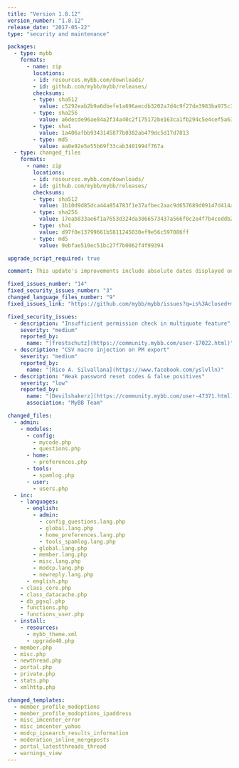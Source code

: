 ```yaml
---
title: "Version 1.8.12"
version_number: "1.8.12"
release_date: "2017-05-22"
type: "security and maintenance"

packages:
  - type: mybb
    formats:
      - name: zip
        locations:
        - id: resources.mybb.com/downloads/
        - id: github.com/mybb/mybb/releases/
        checksums:
        - type: sha512
          value: c5292eab2b9a6dbefe1a696aecdb3202a7d4c9f27de3983ba975c3381aaadd775537f4bd5e389eee18ee2237506a2c8e8bb60e2ec7f0f48483335c8e3a6a5ce4
        - type: sha256
          value: a6decde96ae84a2f34a40c2f175172be163ca1fb294c5e4cef5a6396c3eb9f42
        - type: sha1
          value: 1a406afbb9343145877b0382ab479dc5d17d7813
        - type: md5
          value: aa0e92e5e55b69f33cab3401994f767a
  - type: changed_files
    formats:
      - name: zip
        locations:
        - id: resources.mybb.com/downloads/
        - id: github.com/mybb/mybb/releases/
        checksums:
        - type: sha512
          value: 1b10d9d85dca44a854783f1e37afbec2aac9d657689d09147d414ae41835386f4d97ea0c686edb06fd5de13d2a929bccf7af67fd8af7d95cddc009c6f81812d8
        - type: sha256
          value: 17eab833ae6f1a7653d324da3866573437a566f0c2e4f7b4ceddb23795a933f0
        - type: sha1
          value: d97f0e13799661b5811245030ef9e56c597086ff
        - type: md5
          value: 9ebfae510ec51bc27f7b0062f4f99394

upgrade_script_required: true

comment: This update's improvements include absolute dates displayed on hover and fixes regarding update check on some servers and compatibility with PHP 5.4 or older.

fixed_issues_number: "14"
fixed_security_issues_number: "3"
changed_language_files_number: "9"
fixed_issues_link: "https://github.com/mybb/mybb/issues?q=is%3Aclosed+milestone%3A1.8.12"

fixed_security_issues:
  - description: "Insufficient permission check in multiquote feature"
    severity: "medium"
    reported_by:
      name: "[frostschutz](https://community.mybb.com/user-17022.html)"
  - description: "CSV macro injection on PM export"
    severity: "medium"
    reported_by:
      name: "[Rico A. Silvallana](https://www.facebook.com/yslvlln)"
  - description: "Weak password reset codes & false positives"
    severity: "low"
    reported_by:
      name: "[Devilshakerz](https://community.mybb.com/user-47371.html)"
      association: "MyBB Team"

changed_files:
  - admin:
    - modules:
      - config:
        - mycode.php
        - questions.php
      - home:
        - preferences.php
      - tools:
        - spamlog.php
      - user:
        - users.php
  - inc:
    - languages:
      - english:
        - admin:
          - config_questions.lang.php
          - global.lang.php
          - home_preferences.lang.php
          - tools_spamlog.lang.php
        - global.lang.php
        - member.lang.php
        - misc.lang.php
        - modcp.lang.php
        - newreply.lang.php
      - english.php
    - class_core.php
    - class_datacache.php
    - db_pgsql.php
    - functions.php
    - functions_user.php
  - install:
    - resources:
      - mybb_theme.xml
      - upgrade40.php
  - member.php
  - misc.php
  - newthread.php
  - portal.php
  - private.php
  - stats.php
  - xmlhttp.php

changed_templates:
  - member_profile_modoptions
  - member_profile_modoptions_ipaddress
  - misc_imcenter_error
  - misc_imcenter_yahoo
  - modcp_ipsearch_results_information
  - moderation_inline_mergeposts
  - portal_latestthreads_thread
  - warnings_view
---
```

